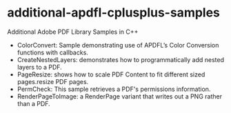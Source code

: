 # additional-apdfl-cplusplus-samples
Additional Adobe PDF Library Samples in C++

- ColorConvert: Sample demonstrating use of APDFL’s Color Conversion functions with callbacks.
- CreateNestedLayers: demonstrates how to programmatically add nested layers to a PDF.
- PageResize: shows how to scale PDF Content to fit different sized pages.resize PDF pages.
- PermCheck: This sample retrieves a PDF's permissions information.
- RenderPageToImage: a RenderPage variant that writes out a PNG rather than a PDF.

